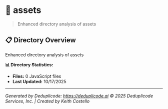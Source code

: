 # 📁 assets

> Enhanced directory analysis of assets

## 📋 Directory Overview

Enhanced directory analysis of assets

**📊 Directory Statistics:**
- **Files:** 0 JavaScript files
- **Last Updated:** 10/17/2025

---

*Generated by Deduplicode: https://deduplicode.ai*
*© 2025 Deduplicode Services, Inc. | Created by Keith Costello*
